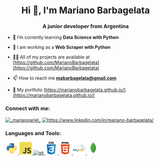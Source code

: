 <h1 align="center">Hi 👋, I'm Mariano Barbagelata</h1>
<h3 align="center">A junior developer from Argentina</h3>

- 🌱 I’m currently learning **Data Science with Python**

- 🤝 I am working as a **Web Scraper with Python**

- 👨‍💻 All of my projects are available at [https://github.com/MarianoBarbagelata](https://github.com/MarianoBarbagelata)

- 📫 How to reach me **mabarbagelata@gmail.com**

- 📄 My portfolio [https://marianobarbagelata.github.io/](https://marianobarbagelata.github.io/)

<h3 align="left">Connect with me:</h3>
<p align="left">
<a href="https://twitter.com/_marianoariel_" target="blank"><img align="center" src="https://raw.githubusercontent.com/rahuldkjain/github-profile-readme-generator/master/src/images/icons/Social/twitter.svg" alt="_marianoariel_" height="30" width="40" /></a>
<a href="https://linkedin.com/in/https://www.linkedin.com/in/mariano-barbagelata/" target="blank"><img align="center" src="https://raw.githubusercontent.com/rahuldkjain/github-profile-readme-generator/master/src/images/icons/Social/linked-in-alt.svg" alt="https://www.linkedin.com/in/mariano-barbagelata/" height="30" width="40" /></a>
</p>

<h3 align="left">Languages and Tools:</h3>
<p align="left"> <a href="https://www.python.org" target="_blank"> <img src="https://raw.githubusercontent.com/devicons/devicon/master/icons/python/python-original.svg" alt="python" width="40" height="40"/> </a> <a href="https://developer.mozilla.org/en-US/docs/Web/JavaScript" target="_blank"> <img src="https://raw.githubusercontent.com/devicons/devicon/master/icons/javascript/javascript-original.svg" alt="javascript" width="40" height="40"/> </a> <a href="https://git-scm.com/" target="_blank"> <img src="https://www.vectorlogo.zone/logos/git-scm/git-scm-icon.svg" alt="git" width="40" height="40"/> </a> <a href="https://www.w3schools.com/css/" target="_blank"> <img src="https://raw.githubusercontent.com/devicons/devicon/master/icons/css3/css3-original-wordmark.svg" alt="css3" width="40" height="40"/> </a> <a href="https://www.w3.org/html/" target="_blank"> <img src="https://raw.githubusercontent.com/devicons/devicon/master/icons/html5/html5-original-wordmark.svg" alt="html5" width="40" height="40"/> </a> <a href="https://www.mysql.com/" target="_blank"> <img src="https://raw.githubusercontent.com/devicons/devicon/master/icons/mysql/mysql-original-wordmark.svg" alt="mysql" width="40" height="40"/> </a> <a href="https://www.mongodb.com/" target="_blank"> <img src="https://raw.githubusercontent.com/devicons/devicon/master/icons/mongodb/mongodb-original.svg" alt="bootstrap" width="40" height="40"/> </a> </p>

